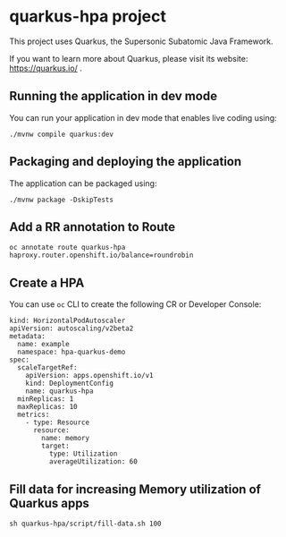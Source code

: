 # quarkus-hpa project

This project uses Quarkus, the Supersonic Subatomic Java Framework.

If you want to learn more about Quarkus, please visit its website: https://quarkus.io/ .

## Running the application in dev mode

You can run your application in dev mode that enables live coding using:
```shell script
./mvnw compile quarkus:dev
```

## Packaging and deploying the application

The application can be packaged using:
```shell script
./mvnw package -DskipTests
```

## Add a RR annotation to Route

```shell script
oc annotate route quarkus-hpa haproxy.router.openshift.io/balance=roundrobin
```

## Create a HPA

You can use `oc` CLI to create the following CR or Developer Console:

```
kind: HorizontalPodAutoscaler
apiVersion: autoscaling/v2beta2
metadata:
  name: example
  namespace: hpa-quarkus-demo
spec:
  scaleTargetRef:
    apiVersion: apps.openshift.io/v1
    kind: DeploymentConfig
    name: quarkus-hpa
  minReplicas: 1
  maxReplicas: 10
  metrics:
    - type: Resource
      resource:
        name: memory
        target:
          type: Utilization
          averageUtilization: 60
```

## Fill data for increasing Memory utilization of Quarkus apps

```shell script
sh quarkus-hpa/script/fill-data.sh 100
```
